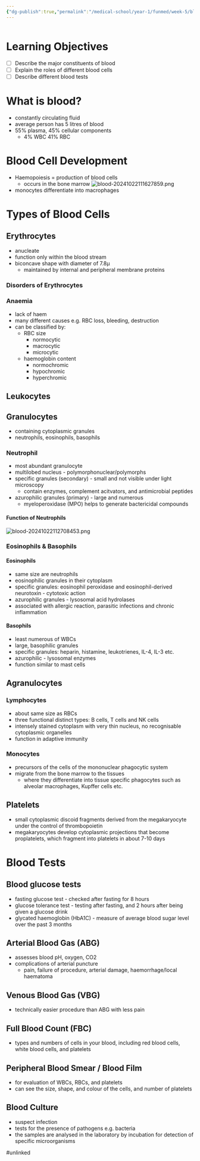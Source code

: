 ```yaml
---
{"dg-publish":true,"permalink":"/medical-school/year-1/funmed/week-5/blood/","tags":["funmed"],"updated":"2024-12-09T17:49:37.252+00:00"}
---
```


```table-of-contents
```
# Learning Objectives
- [ ] Describe the major constituents of blood
- [ ] Explain the roles of different blood cells
- [ ] Describe different blood tests

# What is blood?
- constantly circulating fluid
- average person has 5 litres of blood
- 55% plasma, 45% cellular components
	- 4% WBC 41% RBC

# Blood Cell Development
- Haemopoiesis = production of blood cells
	- occurs in the bone marrow
![blood-20241022111627859.png](/img/user/Medical%20School/Year%201/funmed/week%205/attachments/blood-20241022111627859.png)
- monocytes differentiate into macrophages

# Types of Blood Cells
## Erythrocytes
- anucleate
- function only within the blood stream
- biconcave shape with diameter of 7.8µ
	- maintained by internal and peripheral membrane proteins

### Disorders of Erythrocytes
### Anaemia
- lack of haem
- many different causes e.g. RBC loss, bleeding, destruction
- can be classified by:
	- RBC size
		- normocytic
		- macrocytic
		- microcytic
	- haemoglobin content
		- normochromic
		- hypochromic
		- hyperchromic

## Leukocytes
## Granulocytes
- containing cytoplasmic granules
- neutrophils, eosinophils, basophils
### Neutrophil
- most abundant granulocyte
- multilobed nucleus - polymorphonuclear/polymorphs
- specific granules (secondary) - small and not visible under light microscopy
	- contain enzymes, complement acitvators, and antimicrobial peptides
- azurophilic granules (primary) - large and numerous
	- myeloperoxidase (MPO) helps to generate bactericidal compounds

#### Function of Neutrophils
![blood-20241022112708453.png](/img/user/Medical%20School/Year%201/funmed/week%205/attachments/blood-20241022112708453.png)

### Eosinophils & Basophils
#### Eosinophils
-  same size are neutrophils
- eosinophilic granules in their cytoplasm
- specific granules: eosinophil peroxidase and eosinophil-derived neurotoxin - cytotoxic action
- azurophilic granules - lysosomal acid hydrolases
- associated with allergic reaction, parasitic infections and chronic inflammation
#### Basophils
- least numerous of WBCs
- large, basophilic granules
- specific granules: heparin, histamine, leukotrienes, IL-4, IL-3 etc.
- azurophilic - lysosomal enzymes
- function similar to mast cells
## Agranulocytes
### Lymphocytes 
- about same size as RBCs
- three functional distinct types: B cells, T cells and NK cells
- intensely stained cytoplasm with very thin nucleus, no recognisable cytoplasmic organelles
- function in adaptive immunity
### Monocytes
- precursors of the cells of the mononuclear phagocytic system
- migrate from the bone marrow to the tissues 
	- where they differentiate into tissue specific phagocytes such as alveolar macrophages, Kupffer cells etc.

## Platelets
- small cytoplasmic discoid fragments derived from the megakaryocyte under the control of thrombopoietin
- megakaryocytes develop cytoplasmic projections that become proplatelets, which fragment into platelets in about 7-10 days

# Blood Tests
## Blood glucose tests
- fasting glucose test - checked after fasting for 8 hours
- glucose tolerance test - testing after fasting, and 2 hours after being given a glucose drink
- glycated haemoglobin (HbA1C) - measure of average blood sugar level over the past 3 months

## Arterial Blood Gas (ABG)
- assesses blood pH, oxygen, CO2
- complications of arterial puncture
	- pain, failure of procedure, arterial damage, haemorrhage/local haematoma

## Venous Blood Gas (VBG)
- technically easier procedure than ABG with less pain

## Full Blood Count (FBC)
- types and numbers of cells in your blood, including red blood cells, white blood cells, and platelets

## Peripheral Blood Smear / Blood Film
- for evaluation of WBCs, RBCs, and platelets
- can see the size, shape, and colour of the cells, and number of platelets

## Blood Culture
- suspect infection
- tests for the presence of pathogens e.g. bacteria
- the samples are analysed in the laboratory by incubation for detection of specific microorganisms


#unlinked 